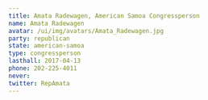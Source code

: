 ```yaml
---
title: Amata Radewagen, American Samoa Congressperson
name: Amata Radewagen
avatar: /ui/img/avatars/Amata_Radewagen.jpg
party: republican
state: american-samoa
type: congressperson
lasthall: 2017-04-13
phone: 202-225-4011
never:
twitter: RepAmata
---
```

